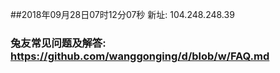 ##2018年09月28日07时12分07秒 新址: 104.248.248.39
### 兔友常见问题及解答: https://github.com/wanggonging/d/blob/w/FAQ.md
